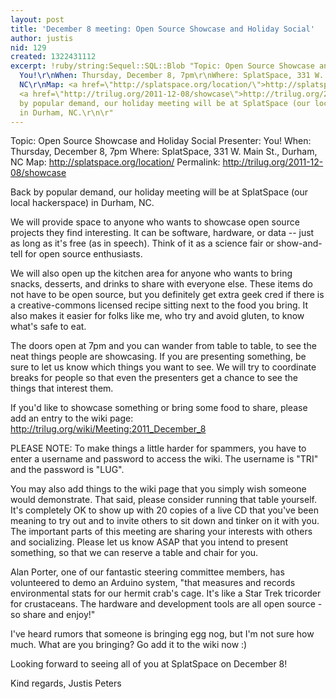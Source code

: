 ```yaml
---
layout: post
title: 'December 8 meeting: Open Source Showcase and Holiday Social'
author: justis
nid: 129
created: 1322431112
excerpt: !ruby/string:Sequel::SQL::Blob "Topic: Open Source Showcase and Holiday Social\r\nPresenter:
  You!\r\nWhen: Thursday, December 8, 7pm\r\nWhere: SplatSpace, 331 W. Main St., Durham,
  NC\r\nMap: <a href=\"http://splatspace.org/location/\">http://splatspace.org/location/</a>\r\nPermalink:
  <a href=\"http://trilug.org/2011-12-08/showcase\">http://trilug.org/2011-12-08/showcase</a>\r\n\r\nBack
  by popular demand, our holiday meeting will be at SplatSpace (our local hackerspace)
  in Durham, NC.\r\n\r"
---
```

Topic: Open Source Showcase and Holiday Social
Presenter: You!
When: Thursday, December 8, 7pm
Where: SplatSpace, 331 W. Main St., Durham, NC
Map: <a href="http://splatspace.org/location/">http://splatspace.org/location/</a>
Permalink: <a href="http://trilug.org/2011-12-08/showcase">http://trilug.org/2011-12-08/showcase</a>

Back by popular demand, our holiday meeting will be at SplatSpace (our local hackerspace) in Durham, NC.

We will provide space to anyone who wants to showcase open source projects they find interesting. It can be software, hardware, or data -- just as long as it's free (as in speech). Think of it as a science fair or show-and-tell for open source enthusiasts.

We will also open up the kitchen area for anyone who wants to bring snacks, desserts, and drinks to share with everyone else. These items do not have to be open source, but you definitely get extra geek cred if there is a creative-commons licensed recipe sitting next to the food you bring. It also makes it easier for folks like me, who try and avoid gluten, to know what's safe to eat.

The doors open at 7pm and you can wander from table to table, to see the neat things people are showcasing. If you are presenting something, be sure to let us know which things you want to see. We will try to coordinate breaks for people so that even the presenters get a chance to see the things that interest them.

If you'd like to showcase something or bring some food to share, please add an entry to the wiki page: <a href="http://trilug.org/wiki/Meeting:2011_December_8">http://trilug.org/wiki/Meeting:2011_December_8</a>

PLEASE NOTE: To make things a little harder for spammers, you have to enter a username and password to access the wiki. The username is "TRI" and the password is "LUG".

You may also add things to the wiki page that you simply wish someone would demonstrate. That said, please consider running that table yourself. It's completely OK to show up with 20 copies of a live CD that you've been meaning to try out and to invite others to sit down and tinker on it with you. The important parts of this meeting are sharing your interests with others and socializing. Please let us know ASAP that you intend to present something, so that we can reserve a table and chair for you.

Alan Porter, one of our fantastic steering committee members, has volunteered to demo an Arduino system, "that measures and records environmental stats for our hermit crab's cage.  It's like a Star Trek tricorder for crustaceans.  The hardware and development tools are all open source - so share and enjoy!"

I've heard rumors that someone is bringing egg nog, but I'm not sure how much. What are you bringing? Go add it to the wiki now :)

Looking forward to seeing all of you at SplatSpace on December 8!

Kind regards,
Justis Peters
